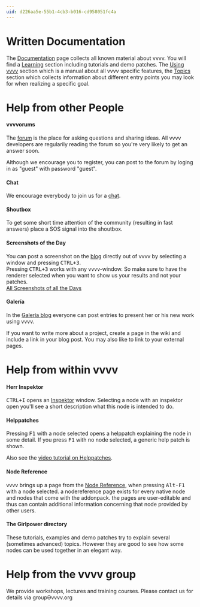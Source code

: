 ```yaml
---
uid: d226aa5e-55b1-4cb3-b016-cd958051fc4a
---
```


# Written Documentation
The [Documentation](xref:fbc5a2de-2925-4242-90d1-1fa3b080140b) page collects all known material about vvvv. You will find a [Learning](xref:9a0247e2-45d6-4c62-a8a3-fd16a6c75fce) section including tutorials and demo patches. The [Using vvvv](xref:76d606f7-a11d-4298-9c57-8364d3d83826) section which is a manual about all vvvv specific features, the [Topics](xref:706e5586-9621-4eb2-ae86-7f4357e11555) section which collects information about different entry points you may look for when realizing a specific goal.   


# Help from other People
#### vvvvorums
The [forum](https://vvvv.org/forums) is the place for asking questions and sharing ideas. All vvvv developers are regularily reading the forum so you're very likely to get an answer soon.    

Although we encourage you to register, you can post to the forum by loging in as "guest" with password "guest".    

#### Chat
We encourage everybody to join us for a [chat](https://vvvv.org/chat).  

#### Shoutbox 
To get some short time attention of the community (resulting in fast answers) place a SOS signal into the shoutbox.   

#### Screenshots of the Day
You can post a screenshot on the [blog](https://vvvv.org/blog) directly out of vvvv by selecting a window and pressing <kbd>CTRL+3</kbd>.  
Pressing <kbd>CTRL+3</kbd> works with any vvvv-window. So make sure to have the renderer selected when you want to show us your results and not your patches.   
<a href="https://vvvv.org/blog/26" class="extURL blog" target="_blank">All Screenshots of all the Days</a>   

#### Galería
In the <a href="https://vvvv.org/blog/24" class="extURL blog" target="_blank">Galería blog</a> everyone can post entries to present her or his new work using vvvv.  

If you want to write more about a project, create a page in the wiki and include a link in your blog post. You may also like to link to your external pages.   

# Help from within vvvv
#### Herr Inspektor
<kbd>CTRL+I</kbd> opens an [Inspektor](xref:9666611a-6f15-4b33-8300-69f56d9ec7d4) window. Selecting a node with an inspektor open you'll see a short description what this node is intended to do.  

#### Helppatches
Pressing <kbd>F1</kbd> with a node selected opens a helppatch explaining the node in some detail. If you press <kbd>F1</kbd> with no node selected, a generic help patch is shown.  

Also see the [video tutorial on Helppatches](xref:09f00508-01d4-4eac-b6d3-4dace5b00d99#tutorial-12-helpfiles-f1-and-comments).  

#### Node Reference
vvvv brings up a page from the [Node Reference](https://vvvv.org/documentation/node-reference), when pressing <kbd>Alt-F1</kbd> with a node selected. a nodereference page exists for every native node and nodes that come with the addonpack. the pages are user-editable and thus can contain additional information concerning that node provided by other users.  

#### The Girlpower directory
These tutorials, examples and demo patches try to explain several (sometimes advanced) topics. However they are good to see how some nodes can be used together in an elegant way.  


# Help from the vvvv group
We provide workshops, lectures and training courses. Please contact us for details via groupӘvvvv.org